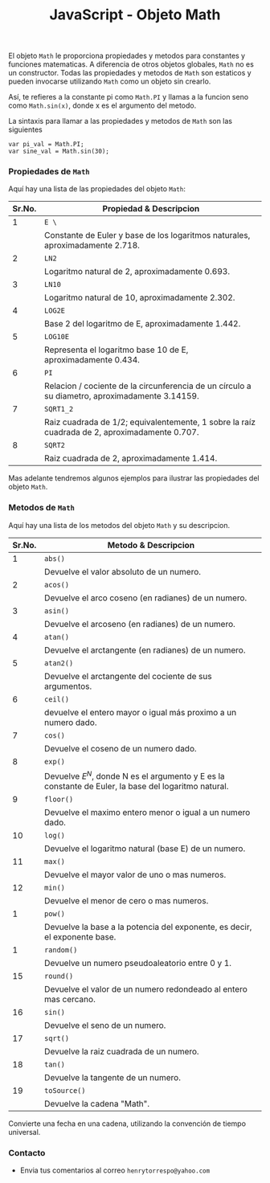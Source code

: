 ﻿---
title: JavaScript - Objeto Math
description: El objeto `Math` permite trabajar con constantes y funciones matematicas.  
categories: Blog
comments: true
---

El objeto `Math` le proporciona propiedades y metodos para  constantes y funciones matematicas. A diferencia de otros objetos globales, `Math` no es un constructor. Todas las propiedades y metodos de `Math` son estaticos y pueden invocarse utilizando `Math` como un objeto sin crearlo.

Así, te refieres a la constante pi como `Math.PI` y llamas a la funcion seno como `Math.sin(x)`, donde x es el argumento del metodo.


La sintaxis para llamar a las propiedades y metodos de `Math` son las siguientes

```terminal
var pi_val = Math.PI;
var sine_val = Math.sin(30);
```


### Propiedades de `Math`

Aquí hay una lista de las propiedades del objeto `Math`:

| Sr.No. |  Propiedad & Descripcion  |
|--------|---------------------------|
| 1      | `E \`                     |
|        | Constante de Euler y base de los logaritmos naturales, aproximadamente 2.718.|
| 2      | `LN2`                     |
|        | Logaritmo natural de 2, aproximadamente 0.693.|
| 3      | `LN10`                     |
|        | Logaritmo natural de 10, aproximadamente 2.302.|
| 4      | `LOG2E`                    |
|        | Base 2 del logaritmo de E, aproximadamente 1.442.|
| 5      | `LOG10E`                    |
|        | Representa el logaritmo base 10 de E, aproximadamente 0.434.|
| 6      | `PI`                       |
|        | Relacion / cociente de la circunferencia de un círculo a su diametro, aproximadamente 3.14159.|
| 7      | `SQRT1_2`                    |
|        | Raiz cuadrada de 1/2; equivalentemente, 1 sobre la raíz cuadrada de 2, aproximadamente 0.707.|
| 8      | `SQRT2`                     |
|        | Raiz cuadrada de 2, aproximadamente 1.414.|

Mas adelante tendremos algunos ejemplos para ilustrar las propiedades del objeto `Math`.


### Metodos de `Math`

Aquí hay una lista de los metodos del objeto `Math` y su descripcion.

| Sr.No. |  Metodo & Descripcion  |
|--------|------------------------|
| 1      | `abs()`                |
|        | Devuelve el valor absoluto de un numero.|
| 2      | `acos()`               |
|        | Devuelve el arco coseno (en radianes) de un numero.|
| 3      | `asin()`               |
|        | Devuelve el arcoseno (en radianes) de un numero.|
| 4      | `atan()`               |
|        | Devuelve el arctangente (en radianes) de un numero.|
| 5      | `atan2()`               |
|        | Devuelve el arctangente del cociente de sus argumentos.|
| 6      | `ceil()`               |
|        | devuelve el entero mayor o igual más proximo a un numero dado.|
| 7      | `cos()`                  |
|        | Devuelve el coseno de un numero dado.|
| 8      | `exp()`                  |
|        | Devuelve $E^N$, donde N es el argumento y E es la constante de Euler, la base del logaritmo natural.|
| 9      | `floor()`                |
|        | Devuelve el maximo entero menor o igual a un numero dado.|
| 10     | `log()`                  |
|        | Devuelve el logaritmo natural (base E) de un numero.|
| 11     | `max()`                  |
|        | Devuelve el mayor valor de uno o mas numeros.|
| 12     | `min()`                  |
|        | Devuelve el menor de cero o mas numeros.|
| 1      | `pow()`                  |
|        | Devuelve la base a la potencia del exponente, es decir, el exponente base.|
| 1      | `random()`               |
|        | Devuelve un numero pseudoaleatorio entre 0 y 1.|
| 15     | `round()`                |
|        | Devuelve el valor de un numero redondeado al entero mas cercano.|
| 16     | `sin()`                  |
|        | Devuelve el seno de un numero.|
| 17     | `sqrt()`                 |
|        | Devuelve la raiz cuadrada de un numero.|
| 18     | `tan()`                  |
|        | Devuelve la tangente de un numero.|
| 19     | `toSource()`                |
|        | Devuelve la cadena "Math".|

Convierte una fecha en una cadena, utilizando la convención de tiempo universal.


### Contacto

- Envia tus comentarios al correo `henrytorrespo@yahoo.com`
